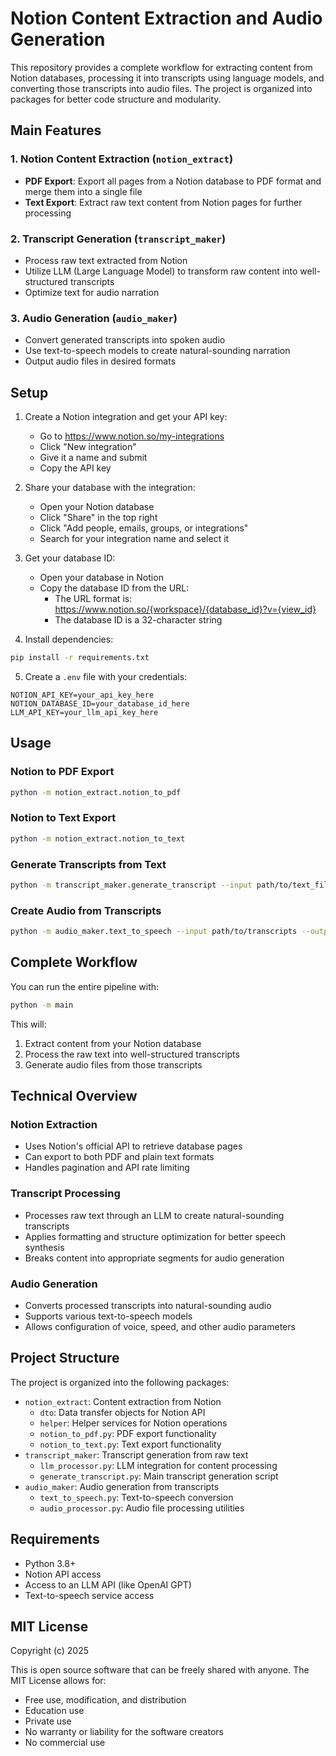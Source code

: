 # Notion Content Extraction and Audio Generation

This repository provides a complete workflow for extracting content from Notion databases, processing it into transcripts using language models, and converting those transcripts into audio files. The project is organized into packages for better code structure and modularity.

## Main Features

### 1. Notion Content Extraction (`notion_extract`)
- **PDF Export**: Export all pages from a Notion database to PDF format and merge them into a single file
- **Text Export**: Extract raw text content from Notion pages for further processing

### 2. Transcript Generation (`transcript_maker`)
- Process raw text extracted from Notion
- Utilize LLM (Large Language Model) to transform raw content into well-structured transcripts
- Optimize text for audio narration

### 3. Audio Generation (`audio_maker`)
- Convert generated transcripts into spoken audio
- Use text-to-speech models to create natural-sounding narration
- Output audio files in desired formats

## Setup

1. Create a Notion integration and get your API key:
   - Go to https://www.notion.so/my-integrations
   - Click "New integration"
   - Give it a name and submit
   - Copy the API key

2. Share your database with the integration:
   - Open your Notion database
   - Click "Share" in the top right
   - Click "Add people, emails, groups, or integrations"
   - Search for your integration name and select it

3. Get your database ID:
   - Open your database in Notion
   - Copy the database ID from the URL:
     - The URL format is: https://www.notion.so/{workspace}/{database_id}?v={view_id}
     - The database ID is a 32-character string

4. Install dependencies:
```bash
pip install -r requirements.txt
```

5. Create a `.env` file with your credentials:
```
NOTION_API_KEY=your_api_key_here
NOTION_DATABASE_ID=your_database_id_here
LLM_API_KEY=your_llm_api_key_here
```

## Usage

### Notion to PDF Export
```bash
python -m notion_extract.notion_to_pdf
```

### Notion to Text Export
```bash
python -m notion_extract.notion_to_text
```

### Generate Transcripts from Text
```bash
python -m transcript_maker.generate_transcript --input path/to/text_files --output path/to/transcripts
```

### Create Audio from Transcripts
```bash
python -m audio_maker.text_to_speech --input path/to/transcripts --output path/to/audio_files
```

## Complete Workflow

You can run the entire pipeline with:
```bash
python -m main
```

This will:
1. Extract content from your Notion database
2. Process the raw text into well-structured transcripts
3. Generate audio files from those transcripts

## Technical Overview

### Notion Extraction
- Uses Notion's official API to retrieve database pages
- Can export to both PDF and plain text formats
- Handles pagination and API rate limiting

### Transcript Processing  
- Processes raw text through an LLM to create natural-sounding transcripts
- Applies formatting and structure optimization for better speech synthesis
- Breaks content into appropriate segments for audio generation

### Audio Generation
- Converts processed transcripts into natural-sounding audio
- Supports various text-to-speech models
- Allows configuration of voice, speed, and other audio parameters

## Project Structure
The project is organized into the following packages:
- `notion_extract`: Content extraction from Notion
  - `dto`: Data transfer objects for Notion API
  - `helper`: Helper services for Notion operations
  - `notion_to_pdf.py`: PDF export functionality
  - `notion_to_text.py`: Text export functionality
- `transcript_maker`: Transcript generation from raw text
  - `llm_processor.py`: LLM integration for content processing
  - `generate_transcript.py`: Main transcript generation script
- `audio_maker`: Audio generation from transcripts
  - `text_to_speech.py`: Text-to-speech conversion
  - `audio_processor.py`: Audio file processing utilities

## Requirements
- Python 3.8+
- Notion API access
- Access to an LLM API (like OpenAI GPT)
- Text-to-speech service access

## MIT License

Copyright (c) 2025 

This is open source software that can be freely shared with anyone. The MIT License allows for:
- Free use, modification, and distribution
- Education use
- Private use
- No warranty or liability for the software creators
- No commercial use
